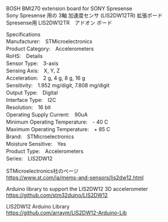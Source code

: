BOSH BMI270 extension board for SONY Spresense  
Sony Spresense 用の 3軸 加速度センサ (LIS2DW12TR) 拡張ボード  
Spresense用 LIS2DW12TR　アドオン ボード  
  
Specifications  
Manufacturer:　STMicroelectronics  
Product Category:　Accelerometers  
RoHS:　Details  
Sensor Type:　3-axis  
Sensing Axis:　X, Y, Z  
Acceleration:　2 g, 4 g, 8 g, 16 g  
Sensitivity:　1.952 mg/digit, 7.808 mg/digit  
Output Type:　Digital  
Interface Type:　I2C  
Resolution:　16 bit  
Operating Supply Current:　90uA  
Minimum Operating Temperature:　- 40 C  
Maximum Operating Temperature:　+ 85 C  
Brand:　STMicroelectronics  
Moisture Sensitive:　Yes  
Product Type:　Accelerometers  
Series:　LIS2DW12  
  
STMicroelectronics社のページ  
https://www.st.com/ja/mems-and-sensors/lis2dw12.html  
  
Arduino library to support the LIS2DW12 3D accelerometer  
https://github.com/stm32duino/LIS2DW12  
  
LIS2DW12 Arduino Library  
https://github.com/arraym/LIS2DW12-Arduino-Lib  
